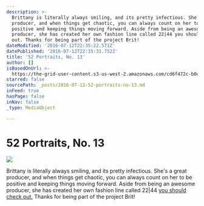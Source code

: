 ```yaml
---
description: >-
  Brittany is literally always smiling, and its pretty infectious. She's a great
  producer, and when things get chaotic, you can always count on her to be
  positive and keeping things moving forward. Aside from being an awesome
  producer, she has created her own fashion line called 22|44 you should check
  out. Thanks for being part of the project Brit!
dateModified: '2016-07-12T22:35:22.571Z'
datePublished: '2016-07-12T22:35:31.752Z'
title: '52 Portraits, No. 13'
author: []
isBasedOnUrl: >-
  https://the-grid-user-content.s3-us-west-2.amazonaws.com/cd6f472c-b0c6-475e-a323-38cbb488fce2.jpg
starred: false
sourcePath: _posts/2016-07-12-52-portraits-no-13.md
inFeed: true
hasPage: false
inNav: false
_type: MediaObject

---
```

# 52 Portraits, No. 13
![](https://the-grid-user-content.s3-us-west-2.amazonaws.com/cd6f472c-b0c6-475e-a323-38cbb488fce2.jpg)

Brittany is literally always smiling, and its pretty infectious. She's a great producer, and when things get chaotic, you can always count on her to be positive and keeping things moving forward. Aside from being an awesome producer, she has created her own fashion line called 22|44 [you should check out.][0] Thanks for being part of the project Brit!

[0]: http://www.twentytwofortyfour.com/